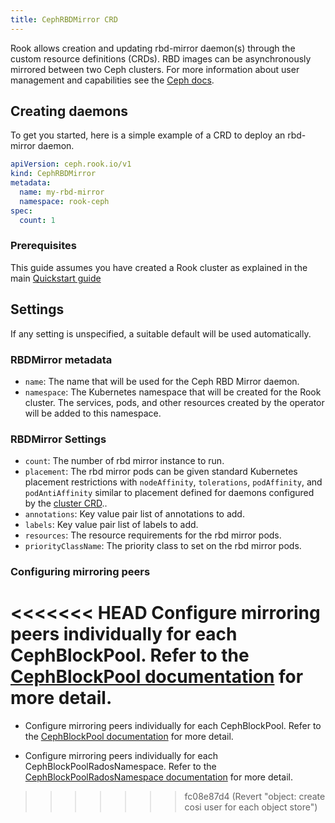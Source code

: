 ```yaml
---
title: CephRBDMirror CRD
---
```


Rook allows creation and updating rbd-mirror daemon(s) through the custom resource definitions (CRDs).
RBD images can be asynchronously mirrored between two Ceph clusters.
For more information about user management and capabilities see the [Ceph docs](https://docs.ceph.com/docs/master/rbd/rbd-mirroring/).

## Creating daemons

To get you started, here is a simple example of a CRD to deploy an rbd-mirror daemon.

```yaml
apiVersion: ceph.rook.io/v1
kind: CephRBDMirror
metadata:
  name: my-rbd-mirror
  namespace: rook-ceph
spec:
  count: 1
```

### Prerequisites

This guide assumes you have created a Rook cluster as explained in the main [Quickstart guide](../../Getting-Started/quickstart.md)

## Settings

If any setting is unspecified, a suitable default will be used automatically.

### RBDMirror metadata

* `name`: The name that will be used for the Ceph RBD Mirror daemon.
* `namespace`: The Kubernetes namespace that will be created for the Rook cluster. The services, pods, and other resources created by the operator will be added to this namespace.

### RBDMirror Settings

* `count`: The number of rbd mirror instance to run.
* `placement`: The rbd mirror pods can be given standard Kubernetes placement restrictions with `nodeAffinity`, `tolerations`, `podAffinity`, and `podAntiAffinity` similar to placement defined for daemons configured by the [cluster CRD](https://github.com/rook/rook/blob/master/deploy/examples/cluster.yaml)..
* `annotations`: Key value pair list of annotations to add.
* `labels`: Key value pair list of labels to add.
* `resources`: The resource requirements for the rbd mirror pods.
* `priorityClassName`: The priority class to set on the rbd mirror pods.

### Configuring mirroring peers

<<<<<<< HEAD
Configure mirroring peers individually for each CephBlockPool. Refer to the
[CephBlockPool documentation](ceph-block-pool-crd.md#mirroring) for more detail.
=======
* Configure mirroring peers individually for each CephBlockPool. Refer to the
[CephBlockPool documentation](ceph-block-pool-crd.md#mirroring) for more detail.

* Configure mirroring peers individually for each CephBlockPoolRadosNamespace. Refer to the
[CephBlockPoolRadosNamespace documentation](ceph-block-pool-rados-namespace-crd.md#mirroring) for more detail.
>>>>>>> fc08e87d4 (Revert "object: create cosi user for each object store")
